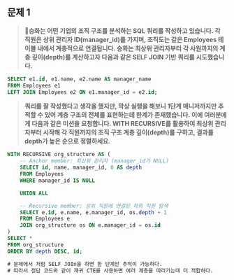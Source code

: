 ## 문제 1

> **🧚승화는 어떤 기업의 조직 구조를 분석하는 SQL 쿼리를 작성하고 있습니다. 각 직원은 상위 관리자 ID(manager_id)를 가지며, 조직도는 같은 Employees 테이블 내에서 계층적으로 연결됩니다. 승화는 최상위 관리자부터 각 사원까지의 계층 깊이(depth)를 계산하고자 다음과 같은 SELF JOIN 기반 쿼리를 시도했습니다.** 

~~~sql
SELECT e1.id, e1.name, e2.name AS manager_name
FROM Employees e1
LEFT JOIN Employees e2 ON e1.manager_id = e2.id;
~~~

> **쿼리를 잘 작성했다고 생각을 했지만, 막상 실행을 해보니 1단계 매니저까지만 추적할 수 있어 계층 구조의 전체를  표현하는데 한계가 존재했습니다. 이에 여러분에게 다음과 같은 미션을 요청합니다. WITH RECURSIVE를 활용하여  최상위 관리자부터 시작해 각 직원까지의 조직 구조 계층 깊이(depth)를 구하고, 결과를 depth가 높은 순으로 정렬하세요.**



~~~sql
WITH RECURSIVE org_structure AS (
    -- Anchor member: 최상위 관리자 (manager_id가 NULL)
    SELECT id, name, manager_id, 0 AS depth
    FROM Employees
    WHERE manager_id IS NULL

    UNION ALL

    -- Recursive member: 상위 직원에 연결된 하위 직원 탐색
    SELECT e.id, e.name, e.manager_id, os.depth + 1
    FROM Employees e
    JOIN org_structure os ON e.manager_id = os.id
)
SELECT *
FROM org_structure
ORDER BY depth DESC, id;

# 문제에서 처럼 SELF JOIn을 하면 한 단계만 추적이 가능하다. 
# 따라서 정답 코드와 같이 재귀 CTE를 사용하면 여러 계층을 따라가는데 더 적합하다. 
~~~



